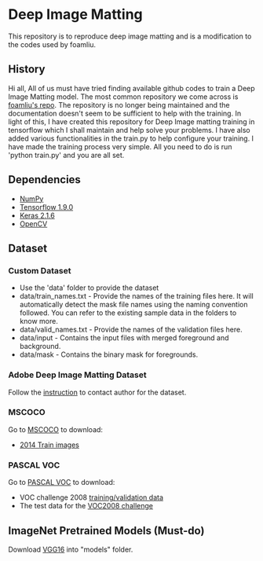 # Deep Image Matting
This repository is to reproduce deep image matting and is a modification to the codes used by foamliu.

## History

Hi all,
	All of us must have tried finding available github codes to train a Deep Image Matting model. The most common repository we come across is [foamliu's repo](https://github.com/foamliu/Deep-Image-Matting). The repository is no longer being maintained and the documentation doesn't seem to be sufficient to help with the training. In light of this, I have created this repository for Deep Image matting training in tensorflow which I shall maintain and help solve your problems. I have also added various functionalities in the train.py to help configure your training.
I have made the training process very simple. All you need to do is run 'python train.py' and you are all set.

## Dependencies
- [NumPy](http://docs.scipy.org/doc/numpy-1.10.1/user/install.html)
- [Tensorflow 1.9.0](https://www.tensorflow.org/)
- [Keras 2.1.6](https://keras.io/#installation)
- [OpenCV](https://opencv-python-tutroals.readthedocs.io/en/latest/)

## Dataset

### Custom Dataset
- Use the 'data' folder to provide the dataset
- data/train_names.txt - Provide the names of the training files here. It will automatically detect the mask file names using the naming convention followed. You can refer to the existing sample data in the folders to know more.
- data/valid_names.txt - Provide the names of the validation files here.
- data/input - Contains the input files with merged foreground and background.
- data/mask - Contains the binary mask for foregrounds.

### Adobe Deep Image Matting Dataset
Follow the [instruction](https://sites.google.com/view/deepimagematting) to contact author for the dataset.

### MSCOCO
Go to [MSCOCO](http://cocodataset.org/#download) to download:
* [2014 Train images](http://images.cocodataset.org/zips/train2014.zip)


### PASCAL VOC
Go to [PASCAL VOC](http://host.robots.ox.ac.uk/pascal/VOC/) to download:
* VOC challenge 2008 [training/validation data](http://host.robots.ox.ac.uk/pascal/VOC/voc2008/VOCtrainval_14-Jul-2008.tar)
* The test data for the [VOC2008 challenge](http://host.robots.ox.ac.uk/pascal/VOC/voc2008/index.html#testdata)

## ImageNet Pretrained Models (Must-do)
Download [VGG16](https://github.com/fchollet/deep-learning-models/releases/download/v0.1/vgg16_weights_tf_dim_ordering_tf_kernels.h5) into "models" folder.


